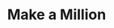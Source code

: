 ---
title: Make a Million
year: 1960
opening_date: 1960-10-07
closing_date: 1960-10-15
layout: productions
image:
image_caption:
image_credit:
playbill:
category:
Theatre: Theatre Jacksonville
Venue: Little Theatre
cast:
  Betty Phillips: Joan Harbert
  Mr. Winters: Charles D. Cleghorn, Jr.
  Mrs. Winters: Helen Cochran
  Claire Manning: Juanita Kirkwood
  Sid Gray: Al Pinan
  Howard Conklin: Chris Michel Chiasson
  Bernie Leeds: Warren Zundell
  Harold Fairbanks: Joseph Ferri
  Julie Martin: Celeste Koger
  Mr. Mergenthaler: Marshall Grauer
  General Potter: Paul Galloway
  Lt. Friedlander: Jack Evans
  Ferris: Patrick Molloy
  King: Dick Wright
  Reeves: Keith Walker
  Juliano: Dave Wright
  Shoe Shine Boy: Lanny Troxler
  Window Washer: Dave Wright
  Henry Whipple: David Boyer
  Reardon: Harry A. Schneider
crew:
  Scenery: 
    - Maurice Geoffrey
    - Frank Ridge
    - Paul Galloway
    - Al Pinan
    - Peggy Miller
    - Ellen Black
    - Judy Jett
    - Jack Broughton
    - Helen Cochran
    - Dixie Cohen
    - Mary Thornhill
    - Bunni Dunn
    - Merline Galloway
    - Virginia Popwell
    - Gloria Lantz
    - Mary Lee Scrimger
    - Art Logan
    - Glenn H. Logan
    - Sand Gordon
    - Dave Wright
  Stage Manager: Sand Gordon
  Assistant Stage Manager: Dave Wright
  Book-Holder: Helen Cochran
  Lighting:
    - Jack Broughton
    - Bunni Thornhill
    - Norman Howard
  Sound Effects:
    - Laurene Prescott
    - Jack Evans
  Properties:
    - Gayle Swymer
    - Esther Barnes
    - Betty Jones
    - Bunni Thornhill
    - Merline Galloway
    - Joe Ferri
  Wardrobe:
    - Sue Black
    - Claire Zundell
  Make-Up:
    - Elmo Lehman
    - Claire Zundell
    - Mary Lee Scrimger
  New York Skyline painting:
    - Florence Seymour
    - Florence Bennett
    - Joe Ferri
understudies:
orchestra:
external_links:
---